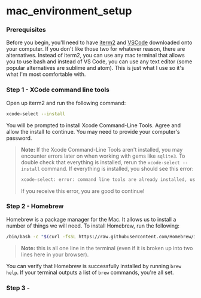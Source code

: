 # mac_environment_setup

### Prerequisites
Before you begin, you'll need to have [iterm2](https://iterm2.com/downloads.html) and [VSCode](https://code.visualstudio.com/download) downloaded onto your computer. If you don't like those two for whatever reason, there are alternatives. Instead of iterm2, you can use any mac terminal that allows you to use bash and instead of VS Code, you can use any text editor (some popular alternatives are sublime and atom). This is just what I use so it's what I'm most comfortable with.

### Step 1 - XCode command line tools
Open up iterm2 and run the following command:
```sh
xcode-select --install
```

You will be prompted to install Xcode Command-Line Tools. Agree and allow the
install to continue. You may need to provide your computer's password. 

> **Note:** If the Xcode Command-Line Tools aren't installed, you may encounter
> errors later on when working with gems like `sqlite3`. To double check that everything is installed,
> rerun the `xcode-select --install` command. If everything is installed, you should see this error:
>
> ```sh
> xcode-select: error: command line tools are already installed, use "Software Update" to install updates
> ```
>
> If you receive this error, you are good to continue!

### Step 2 - Homebrew

Homebrew is a package manager for the Mac. It allows us to install a number
of things we will need. To install Homebrew, run the following:

```sh
/bin/bash -c "$(curl -fsSL https://raw.githubusercontent.com/Homebrew/install/master/install.sh)"
```

> **Note:** this is all one line in the terminal (even if it is broken up into
> two lines here in your browser).

You can verify that Homebrew is successfully installed by running `brew help`. If
your terminal outputs a list of `brew` commands, you're all set.

### Step 3 - 
